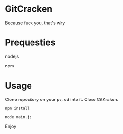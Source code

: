 # GitCracken
Because fuck you, that's why

# Prequesties
nodejs

npm

# Usage
Clone repository on your pc, cd into it.
Close GitKraken.

`npm install`

`node main.js`

Enjoy
